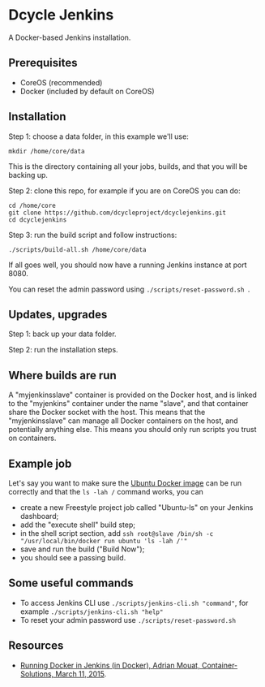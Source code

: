 Dcycle Jenkins
=====

A Docker-based Jenkins installation.

Prerequisites
-----

 * CoreOS (recommended)
 * Docker (included by default on CoreOS)

Installation
-----

Step 1: choose a data folder, in this example we'll use:

    mkdir /home/core/data

This is the directory containing all your jobs, builds, and that you will be backing up.

Step 2: clone this repo, for example if you are on CoreOS you can do:

    cd /home/core
    git clone https://github.com/dcycleproject/dcyclejenkins.git
    cd dcyclejenkins

Step 3: run the build script and follow instructions:

    ./scripts/build-all.sh /home/core/data

If all goes well, you should now have a running Jenkins instance at port 8080.

You can reset the admin password using `./scripts/reset-password.sh `.

Updates, upgrades
-----

Step 1: back up your data folder.

Step 2: run the installation steps.

Where builds are run
-----

A "myjenkinsslave" container is provided on the Docker host, and is linked to the "myjenkins" container under the name "slave", and that container share the Docker socket with the host. This means that the "myjenkinsslave" can manage all Docker containers on the host, and potentially anything else. This means you should only run scripts you trust on containers.

Example job
-----

Let's say you want to make sure the [Ubuntu Docker image](https://hub.docker.com/_/ubuntu/) can be run correctly and that the `ls -lah /` command works, you can

 * create a new Freestyle project job called "Ubuntu-ls" on your Jenkins dashboard;
 * add the "execute shell" build step;
 * in the shell script section, add `ssh root@slave /bin/sh -c "/usr/local/bin/docker run ubuntu 'ls -lah /'"`
 * save and run the build ("Build Now");
 * you should see a passing build.

Some useful commands
-----

 * To access Jenkins CLI use `./scripts/jenkins-cli.sh "command"`, for example `./scripts/jenkins-cli.sh "help"`
 * To reset your admin password use `./scripts/reset-password.sh `

Resources
-----

 * [Running Docker in Jenkins (in Docker), Adrian Mouat, Container-Solutions, March 11, 2015](http://container-solutions.com/running-docker-in-jenkins-in-docker/). 
